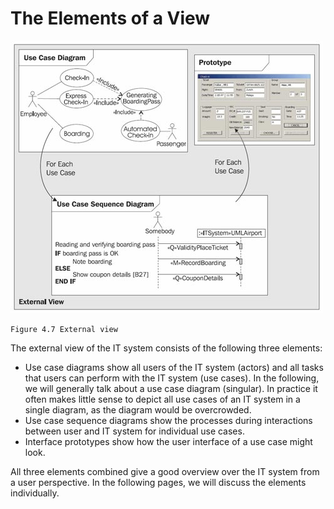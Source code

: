 # The Elements of a View

![External_View](images/External_View.jpg)

	Figure 4.7 External view

The external view of the IT system consists of the following three elements:

 * Use case diagrams show all users of the IT system (actors) and all tasks that users can perform with the IT system (use cases). In the following, we will generally talk about a use case diagram (singular). In practice it often makes little sense to depict all use cases of an IT system in a single diagram, as the diagram would be overcrowded.
 * Use case sequence diagrams show the processes during interactions between user and IT system for individual use cases.
 * Interface prototypes show how the user interface of a use case might look.

All three elements combined give a good overview over the IT system from a user perspective. In the following pages, we will discuss the elements individually.
